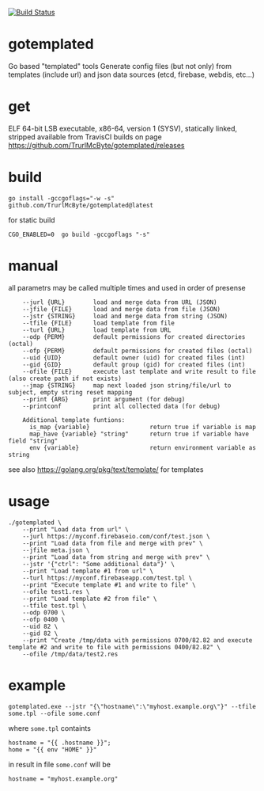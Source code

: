 [![Build Status](https://travis-ci.org/TrurlMcByte/gotemplated.svg?branch=master)](https://travis-ci.org/TrurlMcByte/gotemplated)

# gotemplated
Go based "templated" tools
Generate config files (but not only) from templates (include url) and json data sources (etcd, firebase, webdis, etc...)

# get
ELF 64-bit LSB executable, x86-64, version 1 (SYSV), statically linked, stripped available from TravisCI builds on page https://github.com/TrurlMcByte/gotemplated/releases

# build
```
go install -gccgoflags="-w -s" github.com/TrurlMcByte/gotemplated@latest
```
for static build
```
CGO_ENABLED=0  go build -gccgoflags "-s"
```

# manual
all parametrs may be called multiple times and used in order of presense
```
    --jurl {URL}        load and merge data from URL (JSON)
    --jfile {FILE}      load and merge data from file (JSON)
    --jstr {STRING}     load and merge data from string (JSON)
    --tfile {FILE}      load template from file
    --turl {URL}        load template from URL
    --odp {PERM}        default permissions for created directories (octal)
    --ofp {PERM}        default permissions for created files (octal)
    --uid {UID}         default owner (uid) for created files (int)
    --gid {GID}         default group (gid) for created files (int)
    --ofile {FILE}      execute last template and write result to file (also create path if not exists)
    --jmap {STRING}     map next loaded json string/file/url to subject, empty string reset mapping
    --print {ARG}       print argument (for debug)
    --printconf         print all collected data (for debug)

    Additional template funtions:
      is_map {variable}                 return true if variable is map
      map_have {variable} "string"      return true if variable have field "string"
      env {variable}                    return environment variable as string

```
see also https://golang.org/pkg/text/template/ for templates


# usage
```
./gotemplated \
    --print "Load data from url" \
    --jurl https://myconf.firebaseio.com/conf/test.json \
    --print "Load data from file and merge with prev" \
    --jfile meta.json \
    --print "Load data from string and merge with prev" \
    --jstr '{"ctrl": "Some additional data"}' \
    --print "Load template #1 from url" \
    --turl https://myconf.firebaseapp.com/test.tpl \
    --print "Execute template #1 and write to file" \
    --ofile test1.res \
    --print "Load template #2 from file" \
    --tfile test.tpl \
    --odp 0700 \
    --ofp 0400 \
    --uid 82 \
    --gid 82 \
    --print "Create /tmp/data with permissions 0700/82.82 and execute template #2 and write to file with permissions 0400/82.82" \
    --ofile /tmp/data/test2.res
```

# example

```
gotemplated.exe --jstr "{\"hostname\":\"myhost.example.org\"}" --tfile some.tpl --ofile some.conf
```
where ```some.tpl``` containts
```
hostname = "{{ .hostname }}";
home = "{{ env "HOME" }}"
```
in result in file ```some.conf``` will be
```
hostname = "myhost.example.org"
```


